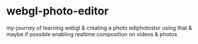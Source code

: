 # webgl-photo-editor

my-journey of learning webgl & creating a photo ediphotostor using that & maybe if possible enabling realtime composition 
on videos & photos
